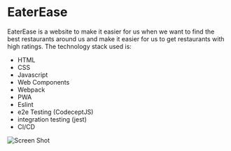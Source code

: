 # EaterEase
 EaterEase is a website to make it easier for us when we want to find the best restaurants around us and make it easier for us to get restaurants with high ratings. The technology stack used is:
- HTML
- CSS
- Javascript
- Web Components
- Webpack
- PWA
- Eslint
- e2e Testing (CodeceptJS)
- integration testing (jest)
- CI/CD
  

![Screen Shot](https://github.com/aditiaprabowo3/eater-ease/blob/main/public/images/ss.png)
